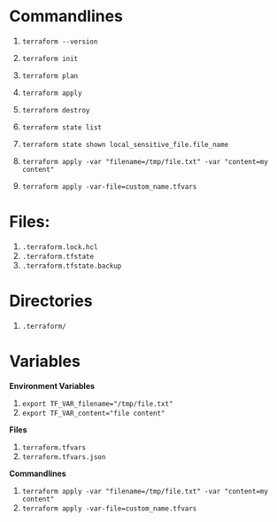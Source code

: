 # Commandlines

1. `terraform --version`

2. `terraform init`
3. `terraform plan`
4. `terraform apply`
5. `terraform destroy`

6. `terraform state list`
7. `terraform state shown local_sensitive_file.file_name`

8. `terraform apply -var "filename=/tmp/file.txt" -var "content=my content"`
9. `terraform apply -var-file=custom_name.tfvars`

# Files:

1. `.terraform.lock.hcl`
2. `.terraform.tfstate`
3. `.terraform.tfstate.backup`

# Directories

1. `.terraform/`

# Variables

**Environment Variables**

1. `export TF_VAR_filename="/tmp/file.txt"`
2. `export TF_VAR_content="file content"`

**Files**

1. `terraform.tfvars`
2. `terraform.tfvars.json`

**Commandlines**

1. `terraform apply -var "filename=/tmp/file.txt" -var "content=my content"`
2. `terraform apply -var-file=custom_name.tfvars`

